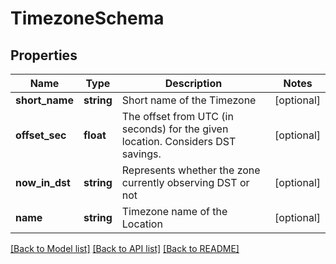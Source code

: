 # TimezoneSchema

## Properties
Name | Type | Description | Notes
------------ | ------------- | ------------- | -------------
**short_name** | **string** | Short name of the Timezone | [optional] 
**offset_sec** | **float** | The offset from UTC (in seconds) for the given location. Considers DST savings. | [optional] 
**now_in_dst** | **string** | Represents whether the zone currently observing DST or not | [optional] 
**name** | **string** | Timezone name of the Location | [optional] 

[[Back to Model list]](../README.md#documentation-for-models) [[Back to API list]](../README.md#documentation-for-api-endpoints) [[Back to README]](../README.md)


